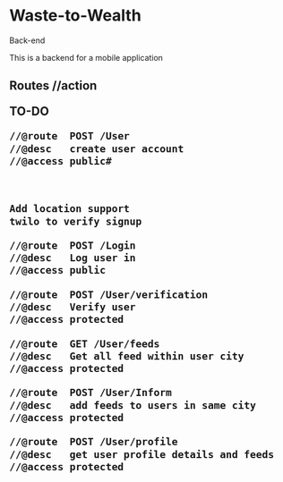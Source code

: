 # Waste-to-Wealth
Back-end

This is a backend for a mobile application

## Routes /<object>/action

TO-DO


```bash
//@route  POST /User
//@desc   create user account
//@access public# 



Add location support
twilo to verify signup

```

```bash
//@route  POST /Login
//@desc   Log user in
//@access public


```

```bash
//@route  POST /User/verification
//@desc   Verify user
//@access protected


```
```bash
//@route  GET /User/feeds
//@desc   Get all feed within user city 
//@access protected

```

```bash
//@route  POST /User/Inform
//@desc   add feeds to users in same city
//@access protected

```

```bash
//@route  POST /User/profile
//@desc   get user profile details and feeds
//@access protected


```

